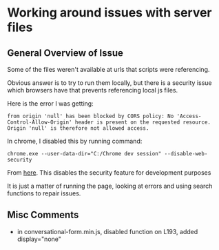 
# Working around issues with server files

## General Overview of Issue

Some of the files weren't available at urls that scripts were referencing.

Obvious answer is to try to run them locally, but there is a security issue
which browsers have that prevents referencing local js files. 

Here is the error I was getting:

```
from origin 'null' has been blocked by CORS policy: No 'Access-Control-Allow-Origin' header is present on the requested resource. Origin 'null' is therefore not allowed access.
```

In chrome, I disabled this by running command: 

```
chrome.exe --user-data-dir="C:/Chrome dev session" --disable-web-security
```

From [here][no access control]. This disables the security feature for 
development purposes

It is just a matter of running the page, looking at errors and using search
functions to repair issues.

## Misc Comments 

* in conversational-form.min.js, disabled function on L193, added display="none"

[no access control]: https://stackoverflow.com/questions/20035101/no-access-control-allow-origin-header-is-present-on-the-requested-resource
